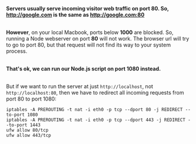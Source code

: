 **Servers usually serve incoming visitor web traffic on port 80. So, http://google.com is the same as http://google.com:80**    
<br />    
    
**However**, on your local Macbook, ports below **1000** are blocked. So, running a Node webserver on port **80** will not work. The browser url will try to go to port 80, but that request will not find its way to your system process.    
<br />    
    
**That's ok, we can run our Node.js script on port 1080 instead.**    
<br />    
    
But if we want to run the server at just `http://localhost`, not `http://localhost:80`, then we have to redirect all incoming requests from port 80 to port 1080:    
    
```    
iptables -A PREROUTING -t nat -i eth0 -p tcp --dport 80 -j REDIRECT --to-port 1080    
iptables -A PREROUTING -t nat -i eth0 -p tcp --dport 443 -j REDIRECT --to-port 1443    
ufw allow 80/tcp    
ufw allow 443/tcp    
```    
    
